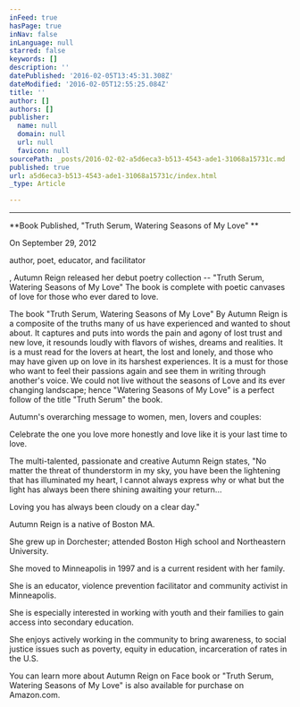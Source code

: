 ```yaml
---
inFeed: true
hasPage: true
inNav: false
inLanguage: null
starred: false
keywords: []
description: ''
datePublished: '2016-02-05T13:45:31.308Z'
dateModified: '2016-02-05T12:55:25.084Z'
title: ''
author: []
authors: []
publisher:
  name: null
  domain: null
  url: null
  favicon: null
sourcePath: _posts/2016-02-02-a5d6eca3-b513-4543-ade1-31068a15731c.md
published: true
url: a5d6eca3-b513-4543-ade1-31068a15731c/index.html
_type: Article

---
```

****

**Book Published,
"Truth Serum, Watering Seasons of My Love" **

On September 29, 2012 

author, poet, educator, and facilitator

, Autumn Reign released her
debut poetry collection -- "Truth Serum, Watering Seasons of My Love" The book
is complete with poetic canvases of love for those who ever dared to love.

The book "Truth Serum,
Watering Seasons of My Love" By Autumn Reign is a composite of the truths many
of us have experienced and wanted to shout about. It captures and puts into
words the pain and agony of lost trust and new love, it resounds loudly with
flavors of wishes, dreams and realities. It is a must read for the lovers at
heart, the lost and lonely, and those who may have given up on love in its
harshest experiences. It is a must for those who want to feel their passions again
and see them in writing through another's voice. We could not live without the
seasons of Love and its ever changing landscape; hence "Watering Seasons of
My Love" is a perfect follow of the title "Truth Serum" the
book.

Autumn's overarching
message to women, men, lovers and couples:

Celebrate the one you love
more honestly and love like it is your last time to love. 

The multi-talented, passionate and creative Autumn Reign
states, "No matter the threat of thunderstorm in my sky, you have been the
lightening that has illuminated my heart, I cannot always express why or what
but the light has always been there shining awaiting your return...

Loving you has always been cloudy on a clear
day."

Autumn Reign is a native of Boston MA.

She grew up in Dorchester; attended Boston
High school and Northeastern University.

She moved to Minneapolis in 1997 and is a current resident with her
family.

She is an educator, violence prevention
facilitator and community activist in Minneapolis.

She
is especially interested in working with youth and their families to gain
access into secondary education.

She
enjoys actively working in the community to bring awareness, to social justice
issues such as poverty, equity in education, incarceration of rates in the U.S.

You can learn more
about Autumn Reign on Face book or "Truth Serum, Watering Seasons of My Love"
is also available for purchase on Amazon.com.